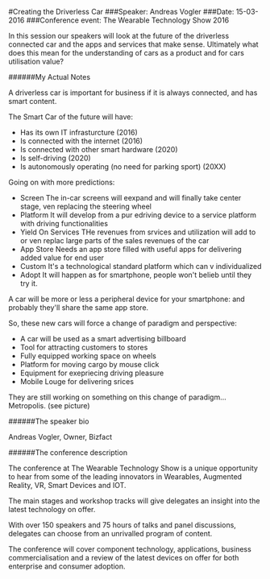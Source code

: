 #Creating the Driverless Car
###Speaker: Andreas Vogler
###Date: 15-03-2016
###Conference event: The Wearable Technology Show 2016

In this session our speakers will look at the future of the driverless connected car and the apps and services that make sense. Ultimately what does this mean for the understanding of cars as a product and for cars utilisation value?
 
######My Actual Notes

A driverless car is important for business if it is always connected, and has smart content.

The Smart Car of the future will have:
- Has its own IT infrasturcture (2016)
- Is connected with the internet (2016)
- Is connected with other smart hardware (2020)
- Is self-driving (2020) 
- Is autonomously operating (no need for parking sport) (20XX)

Going on with more predictions:
- Screen
    The in-car screens will eexpand and will finally take center stage, ven replacing the steering wheel
- Platform
    It will develop from a pur edriving device to a service platform with driving functionalities
- Yield On Services
    THe revenues from srvices and utilization will add to or ven replac large parts of the sales revenues of the car
- App Store
    Needs an app store filled with useful apps for delivering added value for end user
- Custom
    It's a technological standard platform which can v individualized 
- Adopt
    It will happen as for smartphone, people won't belieb until they try it.

A car will be more or less a peripheral device for your smartphone: and probably they'll share the same app store.

So, these new cars will force a change of paradigm and perspective:
* A car will be used as a smart advertising billboard
* Tool for attracting customers to stores
* Fully equipped working space on wheels
* Platform for moving cargo by mouse click
* Equipment for exepriecing driving pleasure
* Mobile Louge for delivering srices

They are still working on something on this change of paradigm... Metropolis.
(see picture)

######The speaker bio

Andreas Vogler, Owner, Bizfact
 
######The conference description

The conference at The Wearable Technology Show is a unique opportunity to hear from some of the leading innovators in Wearables, Augmented Reality, VR, Smart Devices and IOT.

The main stages and workshop tracks will give delegates an insight into the latest technology on offer.

With over 150 speakers and 75 hours of talks and panel discussions, delegates can choose from an unrivalled program of content.

The conference will cover component technology, applications, business commercialisation and a review of the latest devices on offer for both enterprise and consumer adoption.